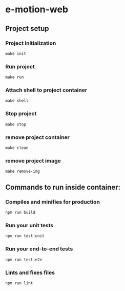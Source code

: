 # e-motion-web

## Project setup
### Project initialization
```
make init
```
### Run project
```
make run
```
### Attach shell to project container
```
make shell
```
### Stop project
```
make stop
```
### remove project container
```
make clean
```
### remove project image
```
make remove-img
```
## Commands to run inside container:
### Compiles and minifies for production
```
npm run build
```

### Run your unit tests
```
npm run test:unit
```

### Run your end-to-end tests
```
npm run test:e2e
```

### Lints and fixes files
```
npm run lint
```

